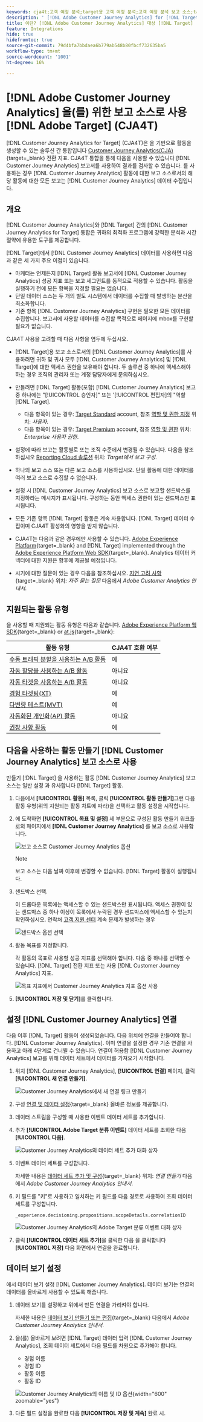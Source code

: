 ```yaml
---
keywords: cja4t;고객 여정 분석;target용 고객 여정 분석;고객 여정 분석 보고 소스;target용 보고 소스로서의 고객 여정 분석
description: ' [!DNL Adobe Customer Journey Analytics] for [!DNL Target] (A4T)을 사용하여 [!DNL Customer Journey Analytics] 전환 지표 및 대상자 세그먼트를 기반으로 하는 활동을 생성하고 [!DNL Customer Journey Analytics] 보고서를 사용하여 결과를 검사할 수 있습니다.'
title: 이란? [!DNL Adobe Customer Journey Analytics] 대상 [!DNL Target] (CJA4T)?
feature: Integrations
hide: true
hidefromtoc: true
source-git-commit: 79d4bfa7bbdaea6b779ab548b80fbcf732635ba5
workflow-type: tm+mt
source-wordcount: '1001'
ht-degree: 16%

---
```


# [!DNL Adobe Customer Journey Analytics] 을(를) 위한 보고 소스로 사용 [!DNL Adobe Target] (CJA4T)

[!DNL Customer Journey Analytics for Target] (CJA4T)은 을 기반으로 활동을 생성할 수 있는 솔루션 간 통합입니다 [Customer Journey Analytics(CJA)](https://experienceleague.adobe.com/docs/customer-journey-analytics.html){target=_blank} 전환 지표. CJA4T 통합을 통해 다음을 사용할 수 있습니다 [!DNL Customer Journey Analytics] 보고서를 사용하여 결과를 검사할 수 있습니다. 를 사용하는 경우 [!DNL Customer Journey Analytics] 활동에 대한 보고 소스로서의 해당 활동에 대한 모든 보고는 [!DNL Customer Journey Analytics] 데이터 수집입니다.

## 개요

[!DNL Customer Journey Analytics]와 [!DNL Target] 간의 [!DNL Customer Journey Analytics for Target] 통합은 귀하의 최적화 프로그램에 강력한 분석과 시간 절약에 유용한 도구를 제공합니다.

[!DNL Target]에서 [!DNL Customer Journey Analytics] 데이터를 사용하면 다음과 같은 세 가지 주요 이점이 있습니다.

* 마케터는 언제든지 [!DNL Target] 활동 보고서에 [!DNL Customer Journey Analytics] 성공 지표 또는 보고 세그먼트를 동적으로 적용할 수 있습니다. 활동을 실행하기 전에 모든 항목을 지정할 필요는 없습니다.
* 단일 데이터 소스는 두 개의 별도 시스템에서 데이터를 수집할 때 발생하는 분산을 최소화합니다.
* 기존 항목 [!DNL Customer Journey Analytics] 구현은 필요한 모든 데이터를 수집합니다. 보고서에 사용할 데이터를 수집할 목적으로 페이지에 mbox를 구현할 필요가 없습니다.

CJA4T 사용을 고려할 때 다음 사항을 염두에 두십시오.

* [!DNL Target]용 보고 소스로서의 [!DNL Customer Journey Analytics]를 사용하려면 귀하 및 귀사 모두 [!DNL Customer Journey Analytics] 및 [!DNL Target]에 대한 액세스 권한을 보유해야 합니다. 두 솔루션 중 하나에 액세스해야 하는 경우 조직의 관리자 또는 계정 담당자에게 문의하십시오.
* 만들려면 [!DNL Target] 활동(포함) [!DNL Customer Journey Analytics] 보고 중 하나에는 &quot;[!UICONTROL 승인자]&quot; 또는 &#39;[!UICONTROL 편집자]의 &quot;역할 [!DNL Target].
   * 다음 항목이 있는 경우: [Target Standard](/help/main/c-intro/intro.md#section_ACD5EFF17AAB4E979CBEFA0145CCD905) account, 참조 [역할 및 권한 지정](/help/main/administrating-target/c-user-management/c-user-management/user-management.md#roles-permissions) 위치: *사용자*.
   * 다음 항목이 있는 경우: [Target Premium](/help/main/c-intro/intro.md#premium) account, 참조 [역할 및 권한](/help/main/administrating-target/c-user-management/property-channel/property-channel.md#roles-permissions) 위치: *Enterprise 사용자 권한*.

* 설정에 따라 보고는 활동별로 또는 조직 수준에서 변경될 수 있습니다. 다음을 참조하십시오 [Reporting Cloud 솔루션](/help/main/administrating-target/reporting.md#solution) 위치: *Target에서 보고 구성*.
* 하나의 보고 소스 또는 다른 보고 소스를 사용하십시오. 단일 활동에 대한 데이터를 여러 보고 소스로 수집할 수 없습니다.
* 설정 시 [!DNL Customer Journey Analytics] 보고 소스로 보고할 샌드박스를 지정하라는 메시지가 표시됩니다. 구성하는 동안 액세스 권한이 있는 샌드박스만 표시됩니다.
* 모든 기존 항목 [!DNL Target] 활동은 계속 사용합니다. [!DNL Target] 데이터 수집이며 CJA4T 활성화의 영향을 받지 않습니다.
* CJA4T는 다음과 같은 경우에만 사용할 수 있습니다. [Adobe Experience Platform](https://experienceleague.adobe.com/docs/experience-platform.html){target=_blank} and [!DNL Target] implemented through the [Adobe Experience Platform Web SDK](https://experienceleague.adobe.com/docs/target-dev/developer/client-side/aep-web-sdk.html){target=_blank}. Analytics 데이터 커넥터에 대한 지원은 향후에 제공될 예정입니다.
* 시기에 대한 질문이 있는 경우 다음을 참조하십시오. [지연 고려 사항](https://experienceleague.adobe.com/docs/analytics-platform/using/cja-overview/cja-faq.html?lang=en#latency){target=_blank} 위치: *자주 묻는 질문* 다음에서 *Adobe Customer Analytics 안내서*.

## 지원되는 활동 유형

을 사용할 때 지원되는 활동 유형은 다음과 같습니다. [Adobe Experience Platform 웹 SDK](https://experienceleague.adobe.com/docs/target-dev/developer/client-side/aep-web-sdk.html){target=_blank} or [at.js](https://experienceleague.adobe.com/docs/target-dev/developer/client-side/at-js-implementation/overview.html){target=_blank}:

| 활동 유형 | CJA4T 호환 여부 |
|--- |--- |
| [수동 트래픽 분할을 사용하는 A/B 활동](/help/main/c-activities/t-test-ab/test-ab.md) | 예 |
| [자동 할당을 사용하는 A/B 활동](/help/main/c-activities/automated-traffic-allocation/automated-traffic-allocation.md) | 아니요 |
| [자동 타겟을 사용하는 A/B 활동](/help/main/c-activities/auto-target/auto-target-to-optimize.md) | 아니요 |
| [경험 타겟팅(XT)](/help/main/c-activities/t-experience-target/experience-target.md) | 예 |
| [다변량 테스트(MVT)](/help/main/c-activities/c-multivariate-testing/multivariate-testing.md) | 예 |
| [자동화된 개인화(AP) 활동](/help/main/c-activities/t-automated-personalization/automated-personalization.md) | 아니요 |
| [권장 사항 활동](/help/main/c-recommendations/recommendations.md) | 예 |

## 다음을 사용하는 활동 만들기 [!DNL Customer Journey Analytics] 보고 소스로 사용

만들기 [!DNL Target] 을 사용하는 활동 [!DNL Customer Journey Analytics] 보고 소스는 일반 설정 과 유사합니다 [!DNL Target] 활동.

1. 다음에서 **[!UICONTROL 활동]** 목록, 클릭 **[!UICONTROL 활동 만들기]**&#x200B;그런 다음 활동 유형(위의 지원되는 활동 차트에 따라)을 선택하고 활동 설정을 시작합니다.
1. 에 도착하면 **[!UICONTROL 목표 및 설정]** 세 부분으로 구성된 활동 만들기 워크플로의 페이지에서 **[!DNL Customer Journey Analytics]** 를 보고 소스로 사용합니다.

   ![보고 소스로 Customer Journey Analytics 옵션](/help/main/c-integrating-target-with-mac/cja4t/assets/cja-as-reporting-source.png)

   >[!NOTE]
   >
   >보고 소스는 다음 날짜 이후에 변경할 수 없습니다. [!DNL Target] 활동이 실행됩니다.

1. 샌드박스 선택.

   이 드롭다운 목록에는 액세스할 수 있는 샌드박스만 표시됩니다. 액세스 권한이 있는 샌드박스 중 하나 이상이 목록에서 누락된 경우 샌드박스에 액세스할 수 있는지 확인하십시오. 연락처 [고객 지원 센터](/help/main/cmp-resources-and-contact-information.md#reference_ACA3391A00EF467B87930A450050077C) 계속 문제가 발생하는 경우

   ![샌드박스 옵션 선택](/help/main/c-integrating-target-with-mac/cja4t/assets/sandbox.png)

1. 활동 목표를 지정합니다.

   각 활동의 목표로 사용할 성공 지표를 선택해야 합니다. 다음 중 하나를 선택할 수 있습니다. [!DNL Target] 전환 지표 또는 사용 [!DNL Customer Journey Analytics] 지표.

   ![목표 지표에서 Customer Journey Analytics 지표 옵션 사용](/help/main/c-integrating-target-with-mac/cja4t/assets/goal-metric.png)

1. **[!UICONTROL 저장 및 닫기]**&#x200B;를 클릭합니다.

## 설정 [!DNL Customer Journey Analytics] 연결

다음 이후 [!DNL Target] 활동이 생성되었습니다. 다음 위치에 연결을 만들어야 합니다. [!DNL Customer Journey Analytics]. 이미 연결을 설정한 경우 기존 연결을 사용하고 아래 4단계로 건너뛸 수 있습니다. 연결이 허용함 [!DNL Customer Journey Analytics] 보고를 위해 데이터 세트에서 데이터를 가져오기 시작합니다.

1. 위치 [!DNL Customer Journey Analytics], **[!UICONTROL 연결]** 페이지, 클릭 **[!UICONTROL 새 연결 만들기]**.

   ![Customer Journey Analytics에서 새 연결 링크 만들기](/help/main/c-integrating-target-with-mac/cja4t/assets/create-connection.png)

1. 구성 [연결 및 데이터 설정](https://experienceleague.adobe.com/docs/analytics-platform/using/cja-connections/overview.html){target=_blank} 올바른 정보를 제공합니다.
1. 데이터 스트림을 구성할 때 사용한 이벤트 데이터 세트를 추가합니다.
1. 추가 **[!UICONTROL Adobe Target 분류 이벤트]** 데이터 세트를 조회한 다음 **[!UICONTROL 다음]**.

   ![Customer Journey Analytics의 데이터 세트 추가 대화 상자](/help/main/c-integrating-target-with-mac/cja4t/assets/add-datasets.png)

1. 이벤트 데이터 세트를 구성합니다.

   자세한 내용은 [데이터 세트 추가 및 구성](https://experienceleague.adobe.com/docs/analytics-platform/using/cja-connections/create-connection.html?lang=en#add-dataset){target=_blank} 위치: *연결 만들기* 다음에서 *Adobe Customer Journey Analytics 안내서*.

1. 키 필드를 &quot;키&quot;로 사용하고 일치하는 키 필드를 다음 경로로 사용하여 조회 데이터 세트를 구성합니다.

   ```
   _experience.decisioning.propositions.scopeDetails.correlationID
   ```

   ![Customer Journey Analytics의 Adobe Target 분류 이벤트 대화 상자](/help/main/c-integrating-target-with-mac/cja4t/assets/classifications-events.png)

1. 클릭 **[!UICONTROL 데이터 세트 추가]**&#x200B;을 클릭한 다음 을 클릭합니다 **[!UICONTROL 저장]** 다음 화면에서 연결을 완료합니다.

## 데이터 보기 설정

에서 데이터 보기 설정 [!DNL Customer Journey Analytics]. 데이터 보기는 연결의 데이터를 올바르게 사용할 수 있도록 해줍니다.

1. 데이터 보기를 설정하고 위에서 만든 연결을 가리켜야 합니다.

   자세한 내용은 [데이터 보기 만들기 또는 편집](https://experienceleague.adobe.com/docs/analytics-platform/using/cja-dataviews/create-dataview.html){target=_blank} 다음에서 *Adobe Customer Journey Analytics 안내서*.

1. 을(를) 올바르게 보려면 [!DNL Target] 데이터 입력 [!DNL Customer Journey Analytics], 조회 데이터 세트에서 다음 필드를 차원으로 추가해야 합니다.

   * 경험 이름
   * 경험 ID
   * 활동 이름
   * 활동 ID

   ![Customer Journey Analytics의 이름 및 ID 옵션](/help/main/c-integrating-target-with-mac/cja4t/assets/names-and-ids.png){width="600" zoomable="yes"}

1. 다른 필드 설정을 완료한 다음 **[!UICONTROL 저장 및 계속]** 완료 시.
